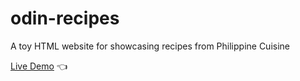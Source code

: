 # odin-recipes
A toy HTML website for showcasing recipes from Philippine Cuisine

[Live Demo](https://rawmangit.github.io/odin-recipes/) :point_left:
